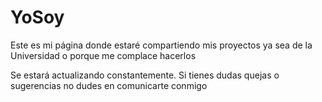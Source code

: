 # YoSoy

Este es mi página donde estaré compartiendo mis proyectos ya sea de la Universidad o porque me complace hacerlos

Se estará actualizando constantemente.
Si tienes dudas quejas o sugerencias no dudes en comunicarte conmigo
